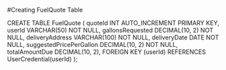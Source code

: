 #Creating FuelQuote Table

CREATE TABLE FuelQuote (
    quoteId INT AUTO_INCREMENT PRIMARY KEY,
    userId VARCHAR(50) NOT NULL,
    gallonsRequested DECIMAL(10, 2) NOT NULL,
    deliveryAddress VARCHAR(100) NOT NULL,
    deliveryDate DATE NOT NULL,
    suggestedPricePerGallon DECIMAL(10, 2) NOT NULL,
    totalAmountDue DECIMAL(10, 2),
    FOREIGN KEY (userId) REFERENCES UserCredential(userId)
);
